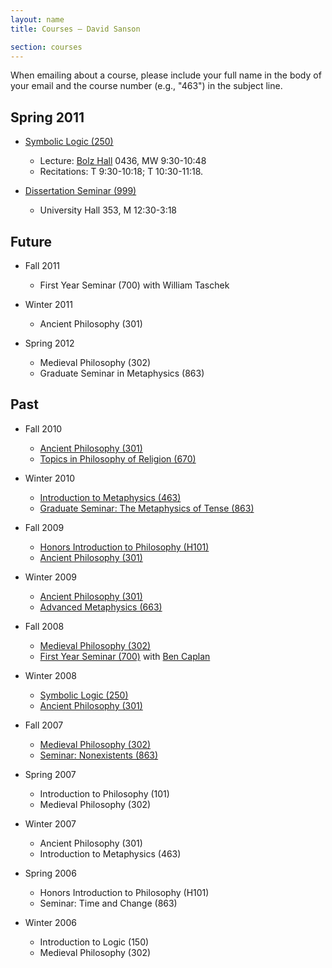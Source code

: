 ```yaml
---
layout: name
title: Courses — David Sanson

section: courses
---
```


When emailing about a course, please include your full name in the body of your email and the course number (e.g., "463") in the subject line. 

## Spring 2011

+	[Symbolic Logic (250)](/250s2011)
    +   Lecture: [Bolz Hall](http://www.osu.edu/map/building.php?building=146) 0436, MW 9:30-10:48
    +   Recitations: T 9:30-10:18; T 10:30-11:18.
    
+	[Dissertation Seminar (999)](/999s2011)
    +   University Hall 353, M 12:30-3:18
	
## Future

+	Fall 2011
	+	First Year Seminar (700) with William Taschek

+   Winter 2011
	+	Ancient Philosophy (301)

+	Spring 2012
	+	Medieval Philosophy (302)
	+	Graduate Seminar in Metaphysics (863)

## Past

-	Fall 2010
	-   [Ancient Philosophy (301)](/301f2010)
	-   [Topics in Philosophy of Religion (670)](/670f2010)

-   Winter 2010
    +   [Introduction to Metaphysics (463)](/463w2010)
    +   [Graduate Seminar: The Metaphysics of Tense (863)](/863w2010)

-	Fall 2009
	-   [Honors Introduction to Philosophy (H101)](/101f2009)
	-   [Ancient Philosophy (301)](/301f2009)

-	Winter 2009
	-   [Ancient Philosophy (301)](http://phil301w2009.wordpress.com)
	-   [Advanced Metaphysics (663)](http://phil663w2009.wordpress.com)

-	Fall 2008
	-   [Medieval Philosophy (302)](http://phil302f2008.wordpress.com)
	-   [First Year Seminar (700)](http://phil700f2008.wordpress.com/) with [Ben Caplan](http://people.cohums.ohio-state.edu/caplan16/)

-	Winter 2008
	-   [Symbolic Logic (250)](http://people.cohums.ohio-state.edu/sanson7/courses/250.2008.winter/index.html) 
	-   [Ancient Philosophy (301)](http://people.cohums.ohio-state.edu/sanson7/301.2008.winter/index.html) 

-	Fall 2007
	-   [Medieval Philosophy (302)](http://people.cohums.ohio-state.edu/sanson7/courses/302.2007.fall/index.html) 
	-   [Seminar: Nonexistents (863)](http://people.cohums.ohio-state.edu/sanson7/courses/863.2007.fall/index.html)

-	Spring 2007
	-   Introduction to Philosophy (101)
	-   Medieval Philosophy (302)

-	Winter 2007
	-   Ancient Philosophy (301)
	-   Introduction to Metaphysics (463)

-	Spring 2006
	-   Honors Introduction to Philosophy (H101)
	-   Seminar: Time and Change (863)

-	Winter 2006
	-	Introduction to Logic (150)
	-	Medieval Philosophy (302)

